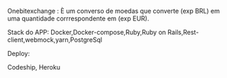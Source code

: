 Onebitexchange : È um converso de moedas que converte (exp BRL) em uma quantidade corrrespondente em (exp EUR).

Stack do APP: Docker,Docker-compose,Ruby,Ruby on Rails,Rest-client,webmock,yarn,PostgreSql


Deploy:

Codeship,
Heroku
